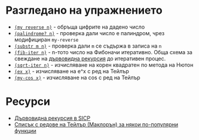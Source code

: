 Разгледано на упражнението
==========================

* [`(my reverse n)`](01reverse.scm) - обръща цифрите на дадено число
* [`(palindrome? n)`](02palindrome.scm) - проверка дали число е палиндром, чрез модифициран `my-reverse`
* [`(substr m n)`](03substr.scm) - проверка дали `m` се съдържа в записа на `n`
* [`(fib-iter n)`](04fib-iter.scm) - n-тото число на Фибоначи итеративно. Обща схема за свеждане на [дървовидна рекурсия](https://mitpress.mit.edu/sicp/chapter1/node13.html) до итеративен процес.
* [`(sqrt-iter n)`](05sqrt.scm) - изчисляване на корен квадратен по метода на Нютон
* [`(ex x)`](06ex.scm) - изчисляване на e^x с ред на Тейлър
* [`(my-cos x)`](07cos.scm) - изчисляване на cos с ред на Тейлър

Ресурси
=======
* [Дървовидна рекурсия в SICP](https://mitpress.mit.edu/sicp/chapter1/node13.html)
* [Списък с редове на Тейлър (Маклорън) за някои по-популярни функции](https://en.wikipedia.org/wiki/Taylor_series#List_of_Maclaurin_series_of_some_common_functions)
